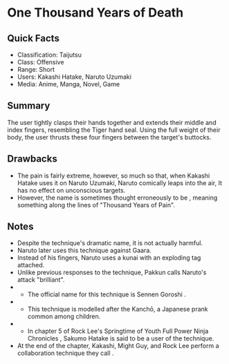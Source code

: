 # One Thousand Years of Death

## Quick Facts
- Classification: Taijutsu
- Class: Offensive
- Range: Short
- Users: Kakashi Hatake, Naruto Uzumaki
- Media: Anime, Manga, Novel, Game

## Summary
The user tightly clasps their hands together and extends their middle and index fingers, resembling the Tiger hand seal. Using the full weight of their body, the user thrusts these four fingers between the target's buttocks.

## Drawbacks
- The pain is fairly extreme, however, so much so that, when Kakashi Hatake uses it on Naruto Uzumaki, Naruto comically leaps into the air, It has no effect on unconscious targets.
- However, the name is sometimes thought erroneously to be , meaning something along the lines of "Thousand Years of Pain".

## Notes
- Despite the technique's dramatic name, it is not actually harmful.
- Naruto later uses this technique against Gaara.
- Instead of his fingers, Naruto uses a kunai with an exploding tag attached.
- Unlike previous responses to the technique, Pakkun calls Naruto's attack "brilliant".
- * The official name for this technique is Sennen Goroshi .
- * This technique is modelled after the Kanchō, a Japanese prank common among children.
- * In chapter 5 of Rock Lee's Springtime of Youth Full Power Ninja Chronicles , Sakumo Hatake is said to be a user of the technique.
- At the end of the chapter, Kakashi, Might Guy, and Rock Lee perform a collaboration technique they call .
